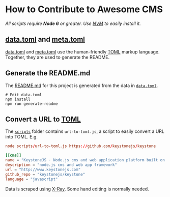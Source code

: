 # How to Contribute to Awesome CMS

_All scripts require **Node 6** or greater. Use [NVM][] to easily install it._

## [data.toml](/data.toml) and [meta.toml](/meta.toml)

[data.toml](/data.toml) and [meta.toml](/meta.toml) use the human-friendly [TOML]
markup language. Together, they are used to generate the README.

## Generate the README.md

The [README.md](/) for this project is generated from the data in
[`data.toml`](data.toml).

```
# Edit data.toml
npm install
npm run generate-readme
```

## Convert a URL to [TOML][]

The [`scripts`](/scripts) folder contains `url-to-toml.js`, a script
to easily convert a URL into TOML. E.g.


```toml
node scripts/url-to-toml.js https://github.com/keystonejs/keystone

[[cms]]
name = "KeystoneJS · Node.js cms and web application platform built on Express and MongoDB"
description = "node.js cms and web app framework"
url = "http://www.keystonejs.com"
github_repo = "keystonejs/keystone"
language = "javascript"
```

Data is scraped using [X-Ray](https://github.com/lapwinglabs/x-ray). Some hand
editing is normally needed.

[NVM]: https://github.com/creationix/nvm
[TOML]: (https://github.com/toml-lang/toml)

